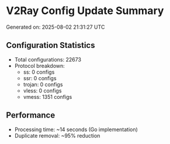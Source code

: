 # V2Ray Config Update Summary
Generated on: 2025-08-02 21:31:27 UTC

## Configuration Statistics
- Total configurations: 22673
- Protocol breakdown:
  - ss: 0 configs
  - ssr: 0 configs
  - trojan: 0 configs
  - vless: 0 configs
  - vmess: 1351 configs

## Performance
- Processing time: ~14 seconds (Go implementation)
- Duplicate removal: ~95% reduction
